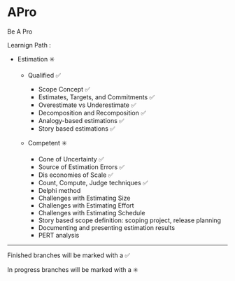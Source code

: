 # APro

Be A Pro

Learnign Path : 

- Estimation :eight_spoked_asterisk:

    - Qualified  :white_check_mark:
        - Scope Concept :white_check_mark:
        - Estimates, Targets, and Commitments :white_check_mark:
        - Overestimate vs Underestimate :white_check_mark:
        - Decomposition and Recomposition :white_check_mark:
        - Analogy-based estimations :white_check_mark:
        - Story based estimations         :white_check_mark:
		
    - Competent :eight_spoked_asterisk:
        - Cone of Uncertainty  :white_check_mark:
        - Source of Estimation Errors  :white_check_mark:
        - Dis economies of Scale  :white_check_mark:
        - Count, Compute, Judge techniques  :white_check_mark:
        - Delphi method
        - Challenges with Estimating Size 
        - Challenges with Estimating Effort 
        - Challenges with Estimating Schedule 
        - Story based scope definition: scoping project, release planning  
        - Documenting and presenting estimation results 
		- PERT analysis 

------------------------------------------------------------------------
Finished branches will be marked with a :white_check_mark:

In progress branches will be marked with a :eight_spoked_asterisk:
